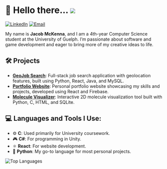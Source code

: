 # 👋 Hello there... ![](https://komarev.com/ghpvc/?username=JacobMckenna&color=blue)

[![LinkedIn](https://img.shields.io/badge/LinkedIn-blue?style=flat&logo=linkedin)](https://www.linkedin.com/in/jacob-mckenna-108256260/)
[![Email](https://img.shields.io/badge/Email-red?style=flat&logo=gmail)](mailto:jrjmckenna@outlook.com)

My name is **Jacob McKenna**, and I am a 4th-year Computer Science student at the University of Guelph. I’m passionate about software and game development and eager to bring more of my creative ideas to life.
<!---
![Jacob's GitHub Stats](https://github-readme-stats.vercel.app/api?username=JacobMckenna&show_icons=true&theme=radical)
-->
## 🛠 Projects

- **[GeoJob Search](https://github.com/JacobMckenna/GeoJob-Search)**: Full-stack job search application with geolocation features, built using Python, React, Java, and MySQL.
- **[Portfolio Website](https://github.com/JacobMckenna/mywebsite)**: Personal portfolio website showcasing my skills and projects, developed using React and Firebase.
- **[Molecule Visualizer](https://github.com/JacobMckenna/Molecule-Display)**: Interactive 2D molecule visualization tool built with Python, C, HTML, and SQLite.

## 💻 Languages and Tools I Use:

- ⚙️ **C**: Used primarily for University coursework.
- 🎮 **C#**: For programming in Unity.
- ⚛️ **React**: For website development.
- 🐍 **Python**: My go-to language for most personal projects.

![Top Languages](https://github-readme-stats.vercel.app/api/top-langs/?username=JacobMckenna&layout=compact&theme=radical)

<!--
**JacobMckenna/JacobMckenna** is a ✨ _special_ ✨ repository because its `README.md` (this file) appears on your GitHub profile.
